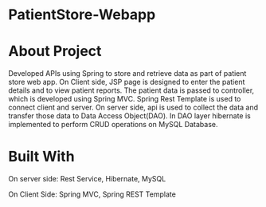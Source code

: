 # PatientStore-Webapp
# About Project
Developed APIs using Spring to store and retrieve data as part of patient store web app. On Client side, JSP page is designed to enter the patient details and to view patient reports. The patient data is passed to controller, which is developed using Spring MVC. Spring Rest Template is used to connect client and server. On server side, api is used to collect the data and transfer those data to Data Access Object(DAO). In DAO layer hibernate is implemented to perform CRUD operations on MySQL Database.

# Built With
On server side:
Rest Service,
Hibernate,
MySQL

On Client Side:
Spring MVC,
Spring REST Template

